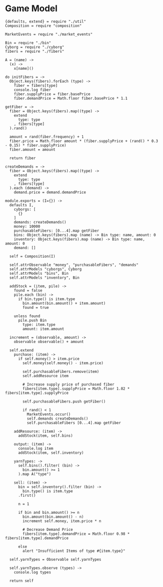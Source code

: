Game Model
==========

    {defaults, extend} = require "./util"
    Composition = require "composition"

    MarketEvents = require "./market_events"

    Bin = require "./bin"
    Cyborg = require "./cyborg"
    fibers = require "./fibers"

    A = (name) ->
      (x) ->
        x[name]()

    do initFibers = ->
      Object.keys(fibers).forEach (type) ->
        fiber = fibers[type]
        console.log fiber
        fiber.supplyPrice = fiber.basePrice
        fiber.demandPrice = Math.floor fiber.basePrice * 1.1

    getFiber = ->
      fiber = Object.keys(fibers).map((type) ->
        extend
          type: type
        , fibers[type]
      ).rand()

      amount = rand(fiber.frequency) + 1
      fiber.price = Math.floor amount * (fiber.supplyPrice + (rand() * 0.3 - 0.15) * fiber.supplyPrice)
      fiber.amount = amount

      return fiber

    createDemands = ->
      fiber = Object.keys(fibers).map((type) ->
        extend
          type: type
        , fibers[type]
      ).each (demand) ->
        demand.price = demand.demandPrice

    module.exports = (I={}) ->
      defaults I,
        cyborgs: [
          {}
        ]
        demands: createDemands()
        money: 10000
        purchasableFibers: [0...4].map getFiber
        bins: Object.keys(fibers).map (name) -> Bin type: name, amount: 0
        inventory: Object.keys(fibers).map (name) -> Bin type: name, amount: 0
        demand: []

      self = Composition(I)

      self.attrObservable "money", "purchasableFibers", "demands"
      self.attrModels "cyborgs", Cyborg
      self.attrModels "bins", Bin
      self.attrModels "inventory", Bin

      addStock = (item, pile) ->
        found = false
        pile.each (bin) ->
          if bin.type() is item.type
            bin.amount(bin.amount() + item.amount)
            found = true

        unless found
          pile.push Bin
            type: item.type
            amount: item.amount

      increment = (observable, amount) ->
        observable observable() + amount

      self.extend          
        purchase: (item) ->
          if self.money() > item.price
            self.money(self.money() - item.price)

            self.purchasableFibers.remove(item)
            self.addResource item

            # Increase supply price of purchased fiber
            fibers[item.type].supplyPrice = Math.floor 1.02 * fibers[item.type].supplyPrice

            self.purchasableFibers.push getFiber()

            if rand() < 1
              MarketEvents.occur()
              self.demands createDemands()
              self.purchasableFibers [0...4].map getFiber

        addResource: (item) ->
          addStock(item, self.bins)

        output: (item) ->
          console.log item
          addStock(item, self.inventory)

        yarnTypes: ->
          self.bins().filter( (bin) ->
            bin.amount() >= 1
          ).map A("type")

        sell: (item) ->
          bin = self.inventory().filter (bin) ->
            bin.type() is item.type
          .first()

          n = 1

          if bin and bin.amount() >= n
            bin.amount(bin.amount() - n)
            increment self.money, item.price * n

            # Decrease Demand Price
            fibers[item.type].demandPrice = Math.floor 0.98 * fibers[item.type].demandPrice

          else
            alert "Insufficient Items of type #{item.type}"

      self.yarnTypes = Observable self.yarnTypes

      self.yarnTypes.observe (types) ->
        console.log types

      return self
